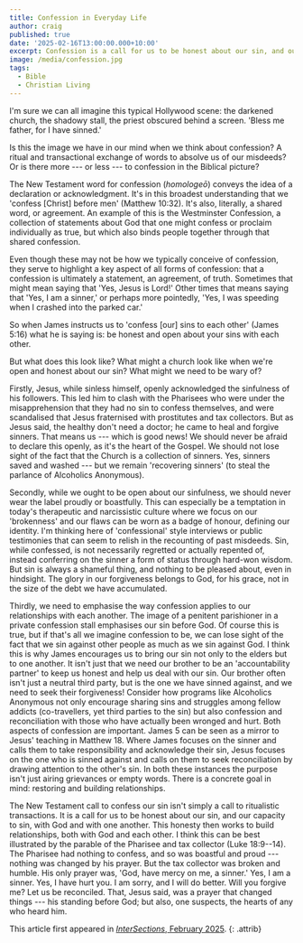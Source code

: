 ```yaml
---
title: Confession in Everyday Life
author: craig
published: true
date: '2025-02-16T13:00:00.000+10:00'
excerpt: Confession is a call for us to be honest about our sin, and our capacity to sin, with God and with one another.
image: /media/confession.jpg
tags:
  - Bible
  - Christian Living
---
```

I'm sure we can all imagine this typical Hollywood scene: the darkened church, the shadowy stall, the priest obscured behind a screen. 'Bless me father, for I have sinned.'

Is this the image we have in our mind when we think about confession? A ritual and transactional exchange of words to absolve us of our misdeeds? Or is there more --- or less --- to confession in the Biblical picture?

The New Testament word for confession (_homologeō_) conveys the idea of a declaration or acknowledgment. It's in this broadest understanding that we 'confess [Christ] before men' (Matthew 10:32). It's also, literally, a shared word, or agreement. An example of this is the Westminster Confession, a collection of statements about God that one might confess or proclaim individually as true, but which also binds people together through that shared confession.

Even though these may not be how we typically conceive of confession, they serve to highlight a key aspect of all forms of confession: that a confession is ultimately a statement, an agreement, of truth. Sometimes that might mean saying that 'Yes, Jesus is Lord!' Other times that means saying that 'Yes, I am a sinner,' or perhaps more pointedly, 'Yes, I was speeding when I crashed into the parked car.'

So when James instructs us to 'confess [our] sins to each other' (James 5:16) what he is saying is: be honest and open about your sins with each other.

But what does this look like? What might a church look like when we're open and honest about our sin? What might we need to be wary of?

Firstly, Jesus, while sinless himself, openly acknowledged the sinfulness of his followers. This led him to clash with the Pharisees who were under the misapprehension that they had no sin to confess themselves, and were scandalised that Jesus fraternised with prostitutes and tax collectors. But as Jesus said, the healthy don't need a doctor; he came to heal and forgive sinners. That means us --- which is good news! We should never be afraid to declare this openly, as it's the heart of the Gospel. We should not lose sight of the fact that the Church is a collection of sinners. Yes, sinners saved and washed --- but we remain 'recovering sinners' (to steal the parlance of Alcoholics Anonymous).

Secondly, while we ought to be open about our sinfulness, we should never wear the label proudly or boastfully. This can especially be a temptation in today's therapeutic and narcissistic culture where we focus on our 'brokenness' and our flaws can be worn as a badge of honour, defining our identity. I'm thinking here of 'confessional' style interviews or public testimonies that can seem to relish in the recounting of past misdeeds. Sin, while confessed, is not necessarily regretted or actually repented of, instead conferring on the sinner a form of status through hard-won wisdom. But sin is always a shameful thing, and nothing to be pleased about, even in hindsight. The glory in our forgiveness belongs to God, for his grace, not in the size of the debt we have accumulated.

Thirdly, we need to emphasise the way confession applies to our relationships with each another. The image of a penitent parishioner in a private confession stall emphasises our sin before God. Of course this is true, but if that's all we imagine confession to be, we can lose sight of the fact that we sin against other people as much as we sin against God. I think this is why James encourages us to bring our sin not only to the elders but to one another. It isn't just that we need our brother to be an 'accountability partner' to keep us honest and help us deal with our sin. Our brother often isn't just a neutral third party, but is the one we have sinned against, and we need to seek their forgiveness! Consider how programs like Alcoholics Anonymous not only encourage sharing sins and struggles among fellow addicts (co-travellers, yet third parties to the sin) but also confession and reconciliation with those who have actually been wronged and hurt. Both aspects of confession are important. James 5 can be seen as a mirror to Jesus' teaching in Matthew 18. Where James focuses on the sinner and calls them to take responsibility and acknowledge their sin, Jesus focuses on the one who is sinned against and calls on them to seek reconciliation by drawing attention to the other's sin. In both these instances the purpose isn't just airing grievances or empty words. There is a concrete goal in mind: restoring and building relationships.

The New Testament call to confess our sin isn't simply a call to ritualistic transactions. It is a call for us to be honest about our sin, and our capacity to sin, with God and with one another. This honesty then works to build relationships, both with God and each other. I think this can be best illustrated by the parable of the Pharisee and tax collector (Luke 18:9--14). The Pharisee had nothing to confess, and so was boastful and proud --- nothing was changed by his prayer. But the tax collector was broken and humble. His only prayer was, 'God, have mercy on me, a sinner.' Yes, I am a sinner. Yes, I have hurt you. I am sorry, and I will do better. Will you forgive me? Let us be reconciled. That, Jesus said, was a prayer that changed things --- his standing before God; but also, one suspects, the hearts of any who heard him.

This article first appeared in [_InterSections_, February 2025](https://www.intersections.com.au/archives).
{: .attrib}

